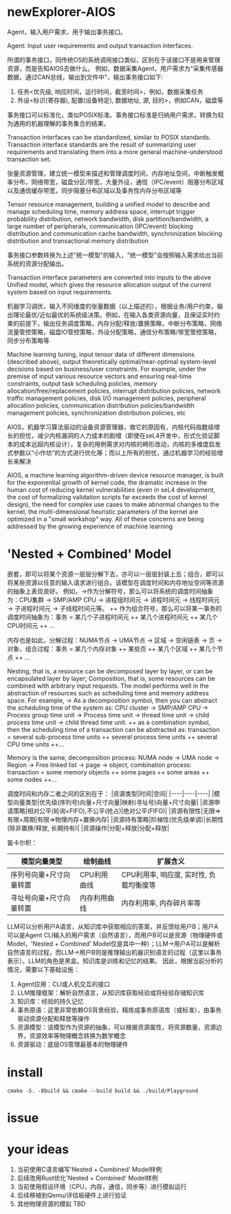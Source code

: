 # newExplorer-AIOS

Agent，输入用户需求，用于输出事务接口。

Agent: Input user requirements and output transaction interfaces.

所谓的事务接口，同传统OS的系统调用接口类似，区别在于该接口不是用来管理资源，而是告知AIOS去做什么。
例如，数据采集Agent，用户需求为"采集传感器数据，通过CAN总线，输出到文件中"，输出事务接口如下:
1. 任务<优先级, 响应时间，运行时间，截至时间>，例如，数据采集任务
2. 外设<标识(寄存器), 配置(设备特定), 数据地址, 源, 目的>，例如CAN，磁盘等


事务接口可以标准化，类似POSIX标准。事务接口标准是归纳用户需求，转换为较为通用的机器理解的事务集合的结果。

Transaction interfaces can be standardized, similar to POSIX standards. Transaction interface standards are the result of summarizing user requirements and translating them into a more general machine-understood transaction set.


张量资源管理，建立统一模型来描述和管理调度时间，内存地址空间，中断触发概率分布，网络带宽，磁盘分区/带宽，大量外设，通信（IPC/event）阻塞分布区域以及通信缓存带宽，同步阻塞分布区域以及事务性内存分布区域等

Tensor resource management, building a unified model to describe and manage scheduling time, memory address space, interrupt trigger probability distribution, network bandwidth, disk partition/bandwidth, a large number of peripherals, communication (IPC/event) blocking distribution and communication cache bandwidth, synchronization blocking distribution and transactional memory distribution

事务接口参数转换为上述"统一模型"的输入，"统一模型"会按照输入需求给出当前系统的资源分配输出。

Transaction interface parameters are converted into inputs to the above Unified model, which gives the resource allocation output of the current system based on input requirements.

机器学习调优，输入不同维度的张量数据（以上描述的），根据业务/用户约束，输出理论最优/近似最优的系统级决策。例如，在输入各类资源向量，且保证实时约束的前提下，输出任务调度策略，内存分配/释放/置换策略，中断分布策略，网络流量管控策略，磁盘IO管控策略，外设分配策略，通信分布策略/带宽管控策略，同步分布策略等

Machine learning tuning, input tensor data of different dimensions (described above), output theoretically optimal/near-optimal system-level decisions based on business/user constraints. For example, under the premise of input various resource vectors and ensuring real-time constraints, output task scheduling policies, memory allocation/free/replacement policies, interrupt distribution policies, network traffic management policies, disk I/O management policies, peripheral allocation policies, communication distribution policies/bandwidth management policies, synchronization distribution policies, etc

AIOS，机器学习算法驱动的设备资源管理器，做它的原因有，内核代码指数级增长的担忧，减少内核漏洞的人力成本的剧增（即使在seL4开发中，形式化验证脚本的成本远超内核设计），复杂的用例需求对内核的畸形改动，内核的多维度启发式参数以“小作坊”的方式进行优化等；而以上所有的担忧，通过机器学习的经验增长来解决

AIOS, a machine learning algorithm-driven device resource manager, is built for the exponential growth of kernel code, the dramatic increase in the human cost of reducing kernel vulnerabilities (even in seL4 development, the cost of formalizing validation scripts far exceeds the cost of kernel design), the need for complex use cases to make abnormal changes to the kernel, the multi-dimensional heuristic parameters of the kernel are optimized in a "small workshop" way. All of these concerns are being addressed by the growing experience of machine learning

# 'Nested + Combined' Model
嵌套，即可以将某个资源一层层分解下去，亦可以一层层封装上去；组合，即可以将某些资源以任意的输入请求进行组合。该模型在调度时间和内存地址空间等资源的抽象上表现良好。
例如，->作为分解符号，那么可以将系统的调度时间抽象为：CPU集群 -> SMP/AMP CPU -> 进程组时间元 -> 进程时间元 -> 线程时间元 -> 子进程时间元 -> 子线程时间元等。
++ 作为组合符号，那么可以将某一事务的调度时间抽象为：事务 = 某几个子进程时间元 ++ 某几个进程时间元 ++ 某几个CPU时间元 ++ ...

内存也是如此，分解过程：NUMA节点 -> UMA节点 -> 区域 -> 空闲链表 -> 页 -> 对象，组合过程：事务 = 某几个内存对象 ++ 某些页 ++ 某几个区域 ++ 某几个节点 ++ ...

Nesting, that is, a resource can be decomposed layer by layer, or can be encapsulated layer by layer; Composition, that is, some resources can be combined with arbitrary input requests. The model performs well in the abstraction of resources such as scheduling time and memory address space.
For example, -> As a decomposition symbol, then you can abstract the scheduling time of the system as: CPU cluster -> SMP/AMP CPU -> Process group time unit -> Process time unit -> thread time unit -> child process time unit -> child thread time unit.
++ as a combination symbol, then the scheduling time of a transaction can be abstracted as: transaction = several sub-process time units ++ several process time units ++ several CPU time units ++...

Memory is the same, decomposition process: NUMA node -> UMA node -> Region -> Free linked list -> page -> object, combination process: transaction = some memory objects ++ some pages ++ some areas ++ some nodes ++...

调度时间和内存二者之间的区别在于：
|资源类型|时间|空间|
|----|----|----|
|模型向量类型|优先级(序列号)向量+尺寸向量|映射(寻址号)向量+尺寸向量|
|资源申请策略|相对公平(轮询+FIFO),不公平(抢占)|绝对公平(FIFO)|
|资源有限性|无限=>有限+周期|有限=>物理内存+置换内存|
|资源持有策略|阶梯性(优先级单调)|长期性(除非置换/释放, 长期持有)|
|资源操作|分配+释放|分配+释放|

笛卡尔积：

|模型向量类型|绘制曲线|扩展含义|
|----|----|----|
|序列号向量+尺寸向量转置|CPU利用曲线|CPU利用率, 响应度, 实时性, 负载均衡度等|
|寻址号向量+尺寸向量转置|内存利用曲线|内存利用率, 内存碎片率等|


LLM可以分析用户A语言，从知识库中获取相应的答案，并反馈给用户B；用户A可以是Agent CLI输入的用户需求（自然语言），而用户B可以是资源（物理硬件或Model，'Nested + Combined' Model仅是其中一种）；LLM->用户A可以是解析自然语言的过程，而LLM->用户B则是推理输出机器识别语言的过程（这里以事务表示）。LLM的角色是黑盒。知识库是训练和记忆的结果。
因此，根据当前分析的情况，需要以下基础设施：
1. Agent应用：CLI或人机交互的接口
2. LLM推理框架：解析自然语言，从知识库获取经验或将经验存储知识库
3. 知识库：经验的持久记忆
4. 事务原语：这里非常依赖OS背景经验，精炼成事务原语库（或标准），由事务驱动资源分配和释放等操作
5. 资源模型：该模型作为资源的抽象，可以根据资源属性，将资源数量，资源边界，资源效率等物理概念转换为数学概念
6. 资源驱动：底层OS管理最基本的物理硬件

# install
```
cmake -S. -Bbuild && cmake --build build && ./build/Playground
```

# issue



# your ideas
1. 当前使用C语言编写'Nested + Combined' Model样例
2. 后续改用Rust优化'Nested + Combined' Model样例
3. 当前使用假设环境（CPU，内存，通信，同步等）进行模拟运行
4. 后续移植到Qemu/评估板硬件上进行验证
5. 其他物理资源的模拟 TBD
